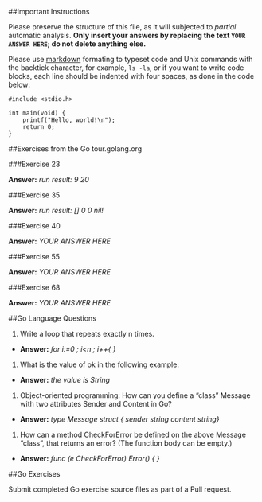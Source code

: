 ##Important Instructions

Please preserve the structure of this file, as it will subjected to *partial*
automatic analysis. **Only insert your answers by replacing the text `YOUR
ANSWER HERE`; do not delete anything else.**

Please use [markdown](https://help.github.com/articles/markdown-basics)
formating to typeset code and Unix commands with the backtick character, for
example, `ls -la`, or if you want to write code blocks, each line should be
indented with four spaces, as done in the code below:

    #include <stdio.h>
    
    int main(void) {
    	printf("Hello, world!\n");
    	return 0;
    }


##Exercises from the Go tour.golang.org

###Exercise 23

**Answer:** *run result: 9 20*

###Exercise 35

**Answer:** *run result: [] 0 0 nil!*

###Exercise 40

**Answer:** *YOUR ANSWER HERE*

###Exercise 55

**Answer:** *YOUR ANSWER HERE*

###Exercise 68

**Answer:** *YOUR ANSWER HERE*


##Go Language Questions

1. Write a loop that repeats exactly n times.
  - **Answer:** *for i:=0 ; i<n ; i++{ }*
1. What is the value of ok in the following example:
  - **Answer:** *the value is String*
1. Object-oriented programming: How can you define a “class” Message with two attributes Sender and Content in Go?
  - **Answer:** *type Message struct { sender string content string}*
1. How can a method CheckForError be defined on the above Message “class”, that returns an error? (The function body can be empty.)
  - **Answer:** *func (e CheckForError) Error() { }*


##Go Exercises

Submit completed Go exercise source files as part of a Pull request.
